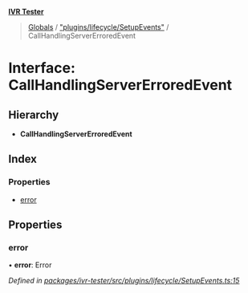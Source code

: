 **[IVR Tester](../README.md)**

> [Globals](../README.md) / ["plugins/lifecycle/SetupEvents"](../modules/_plugins_lifecycle_setupevents_.md) / CallHandlingServerErroredEvent

# Interface: CallHandlingServerErroredEvent

## Hierarchy

* **CallHandlingServerErroredEvent**

## Index

### Properties

* [error](_plugins_lifecycle_setupevents_.callhandlingservererroredevent.md#error)

## Properties

### error

•  **error**: Error

*Defined in [packages/ivr-tester/src/plugins/lifecycle/SetupEvents.ts:15](https://github.com/SketchingDev/ivr-tester/blob/e6cabf9/packages/ivr-tester/src/plugins/lifecycle/SetupEvents.ts#L15)*
